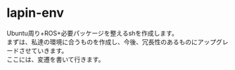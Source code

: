 # lapin-env

Ubuntu周り+ROS+必要パッケージを整えるshを作成します。  
まずは、私達の環境に合うものを作成し、今後、冗長性のあるものにアップグレードさせていきます。  
ここには、変遷を書いて行きます。
